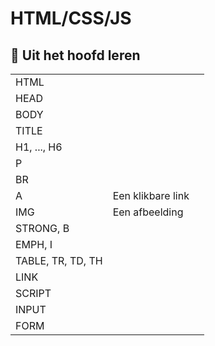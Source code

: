 # HTML/CSS/JS

## :brain: Uit het hoofd leren

|                   |                   |   |
| ----------------- | ----------------- | - |
| HTML              |                   |   |
| HEAD              |                   |   |
| BODY              |                   |   |
| TITLE             |                   |   |
| H1, ..., H6       |                   |   |
| P                 |                   |   |
| BR                |                   |   |
| A                 | Een klikbare link |   |
| IMG               | Een afbeelding    |   |
| STRONG, B         |                   |   |
| EMPH, I           |                   |   |
| TABLE, TR, TD, TH |                   |   |
| LINK              |                   |   |
| SCRIPT            |                   |   |
| INPUT             |                   |   |
| FORM              |                   |   |

